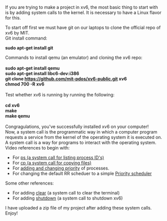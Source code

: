 If you are trying to make a project in xv6, the most basic thing to start with is by adding system calls to the kernel.
It is necessary to have a Linux flavor for this.

To start off first we must have git on our laptops to clone the official repo of xv6 by MIT.</br>
Git install command:

  <b>sudo apt-get install git</b></br>

Commands to install qemu (an emulator) and cloning the xv6 repo:</br></br>
<b>
  sudo apt-get install qemu</br>
  sudo apt-get install libc6-dev:i386</br>
  git clone https://github.com/mit-pdos/xv6-public.git xv6</br>
  chmod 700 -R xv6</br>
</b></br>
Test whether xv6 is running by running the following:</br></br>
<b>
  cd xv6</br>
  make</br>
  make qemu</br>
</b></br>
Congragulations, you've successfully installed xv6 on your computer!
</br>
Now, a system call is the programmatic way in which a computer program requests a service from the kernel of the operating system it is executed on. 
A system call is a way for programs to interact with the operating system.</br>
Video references to begin with:
<ul>
<li>For <a href="https://www.youtube.com/watch?v=21SVYiKhcwM">ps (a system call for listing process ID's)</a>
</li>
<li>For <a href="https://youtu.be/ny56yjshACY">cp (a system call for copying files)</a>
</li>
<li>For <a href="https://youtu.be/hIXRrv-cBA4">adding and changing priority</a> of processes.
</li>
<li>For changing the default RR scheduer to a simple <a href="https://youtu.be/DZ0-GMtOtEc">Priority scheduler</a>
</li>
</ul>
Some other references:
<ul>
<li>For adding <a href="https://medium.com/@silvamatteus/adding-user-programs-to-xv6-ba9896605942">clear</a> (a system call to clear the terminal)
</li>
<li>For adding <a href="https://medium.com/@silvamatteus/adding-new-system-calls-to-xv6-217b7daefbe1">shutdown</a> (a system call to shutdown xv6)
</li>
</ul>

I have uploaded a zip file of my project after adding these system calls.
Enjoy!
